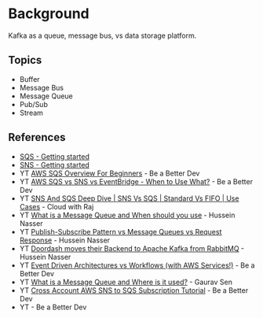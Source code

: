# Background

Kafka as a queue, message bus, vs data storage platform.

## Topics

- Buffer
- Message Bus
- Message Queue
- Pub/Sub
- Stream

## References

- [SQS - Getting started](https://aws.amazon.com/sqs/getting-started/)
- [SNS - Getting started](https://aws.amazon.com/sns/getting-started/)
- YT [AWS SQS Overview For Beginners](https://www.youtube.com/watch?v=CyYZ3adwboc&ab_channel=BeABetterDev) - Be a Better Dev
- YT [AWS SQS vs SNS vs EventBridge - When to Use What?](https://www.youtube.com/watch?v=RoKAEzdcr7k&ab_channel=BeABetterDev) - Be a Better Dev
- YT [SNS And SQS Deep Dive | SNS Vs SQS | Standard Vs FIFO | Use Cases](https://www.youtube.com/watch?v=LzFuXvhA5xk&ab_channel=CloudWithRaj) - Cloud with Raj
- YT [What is a Message Queue and When should you use](https://www.youtube.com/watch?v=W4_aGb_MOls&ab_channel=HusseinNasser) - Hussein Nasser
- YT [Publish-Subscribe Pattern vs Message Queues vs Request Response](https://www.youtube.com/watch?v=DXTHb9TqJOs&ab_channel=HusseinNasser) - Hussein Nasser
- YT [Doordash moves their Backend to Apache Kafka from RabbitMQ](https://www.youtube.com/watch?v=sXjWTLMGmVY&ab_channel=HusseinNasser) - Hussein Nasser
- YT [Event Driven Architectures vs Workflows (with AWS Services!)](https://www.youtube.com/watch?v=Q_QCu6OP2mQ&ab_channel=BeABetterDev) - Be a Better Dev
- YT [What is a Message Queue and Where is it used?](https://www.youtube.com/watch?v=oUJbuFMyBDk&ab_channel=GauravSen) - Gaurav Sen
- YT [Cross Account AWS SNS to SQS Subscription Tutorial](https://www.youtube.com/watch?v=Von_VgswnJU&ab_channel=BeABetterDev) - Be a Better Dev
- YT []() - Be a Better Dev
